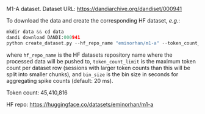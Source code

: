 M1-A dataset. Dataset URL: https://dandiarchive.org/dandiset/000941

To download the data and create the corresponding HF dataset, *e.g.*:
```python
mkdir data && cd data
dandi download DANDI:000941
python create_dataset.py --hf_repo_name "eminorhan/m1-a" --token_count_limit 10_000_000 --bin_size 0.02
```
where `hf_repo_name` is the HF datasets repository name where the processed data will be pushed to, `token_count_limit` is the maximum token count per dataset row (sessions with larger token counts than this will be split into smaller chunks), and `bin_size` is the bin size in seconds for aggregating spike counts (default: 20 ms).

Token count: 45,410,816

HF repo: https://huggingface.co/datasets/eminorhan/m1-a